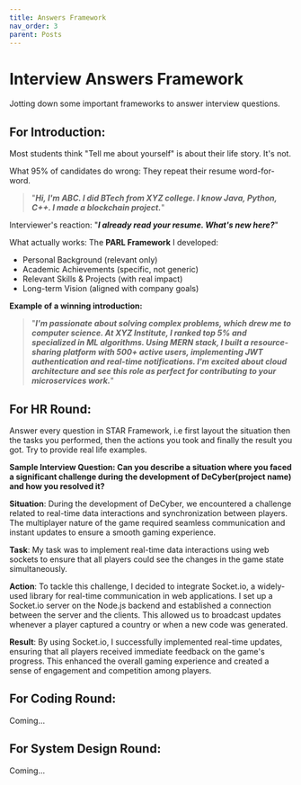 ```yaml
---
title: Answers Framework
nav_order: 3
parent: Posts
---
```


# Interview Answers Framework

Jotting down some important frameworks to answer interview questions.

## For Introduction:

Most students think "Tell me about yourself" is about their life story. It's not.

What 95% of candidates do wrong: They repeat their resume word-for-word.
> "***Hi, I'm ABC. I did BTech from XYZ college. I know Java, Python, C++. I made a blockchain project.***"

Interviewer's reaction: "***I already read your resume. What's new here?***"

What actually works: The **PARL Framework** I developed:
- Personal Background (relevant only)
- Academic Achievements (specific, not generic)
- Relevant Skills & Projects (with real impact)
- Long-term Vision (aligned with company goals)

**Example of a winning introduction:** 
> "***I'm passionate about solving complex problems, which drew me to computer science. At XYZ Institute, I ranked top 5% and specialized in ML algorithms. Using MERN stack, I built a resource-sharing platform with 500+ active users, implementing JWT authentication and real-time notifications. I'm excited about cloud architecture and see this role as perfect for contributing to your microservices work.***"

## For HR Round: 

Answer every question in STAR Framework, i.e first layout the situation then the tasks you performed, then the actions you took and finally the result you got. Try to provide real life examples.

**Sample Interview Question: Can you describe a situation where you faced a significant challenge during the development of DeCyber(project name) and how you resolved it?**

**Situation**: During the development of DeCyber, we encountered a challenge related to real-time data interactions and synchronization between players. The multiplayer nature of the game required seamless communication and instant updates to ensure a smooth gaming experience.

**Task**: My task was to implement real-time data interactions using web sockets to ensure that all players could see the changes in the game state simultaneously.

**Action**: To tackle this challenge, I decided to integrate Socket.io, a widely-used library for real-time communication in web applications. I set up a Socket.io server on the Node.js backend and established a connection between the server and the clients. This allowed us to broadcast updates whenever a player captured a country or when a new code was generated.

**Result**: By using Socket.io, I successfully implemented real-time updates, ensuring that all players received immediate feedback on the game's progress. This enhanced the overall gaming experience and created a sense of engagement and competition among players.

## For Coding Round:
Coming...

## For System Design Round: 
Coming...
